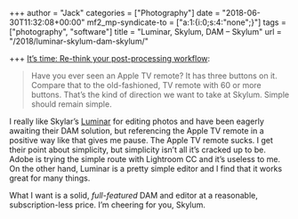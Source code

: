 +++
author = "Jack"
categories = ["Photography"]
date = "2018-06-30T11:32:08+00:00"
mf2_mp-syndicate-to = ["a:1:{i:0;s:4:\"none\";}"]
tags = ["photography", "software"]
title = "Luminar, Skylum, DAM – Skylum"
url = "/2018/luminar-skylum-dam-skylum/"

+++
[It&#8217;s time: Re-think your post-processing workflow][1]:

> Have you ever seen an Apple TV remote? It has three buttons on it. Compare that to the old-fashioned, TV remote with 60 or more buttons. That’s the kind of direction we want to take at Skylum. Simple should remain simple.

I really like Skylar’s [Luminar][2] for editing photos and have been eagerly awaiting their DAM solution, but referencing the Apple TV remote in a positive way like that gives me pause. The Apple TV remote sucks. I get their point about simplicity, but simplicity isn’t all it’s cracked up to be. Adobe is trying the simple route with Lightroom CC and it’s useless to me. On the other hand, Luminar is a pretty simple editor and I find that it works great for many things.

What I want is a solid, _full-featured_ DAM and editor at a reasonable, subscription-less price. I’m cheering for you, Skylum.

 [1]: https://skylum.com/blog/its-time-rethink-your-postprocessing-workflow
 [2]: https://skylum.com/luminar